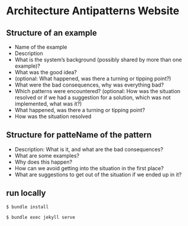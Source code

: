 # Architecture Antipatterns Website

## Structure of an example 
* Name of the example
* Description
* What is the system’s background (possibly shared by more than one example)?
* What was the good idea?
* (optional: What happened, was there a turning or tipping point?)
* What were the bad consequences, why was everything bad?
* Which patterns were encountered? (optional: How was the situation resolved or if we had a suggestion for a solution, which was not implemented, what was it?)
* What happened, was there a turning or tipping point?
* How was the situation resolved

## Structure for patteName of the pattern
* Description: What is it, and what are the bad consequences?
* What are some examples?
* Why does this happen?
* How can we avoid getting into the situation in the first place?
* What are suggestions to get out of the situation if we ended up in it?

## run locally
```
$ bundle install
```
```
$ bundle exec jekyll serve
```
